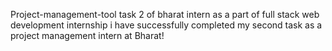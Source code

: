 Project-management-tool
task 2 of bharat intern as a part of full stack web development internship i have successfully completed my second task as a project management intern at Bharat!
